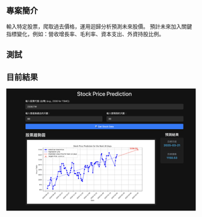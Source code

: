 ## **專案簡介**
輸入特定股票，爬取過去價格，運用迴歸分析預測未來股價。
預計未來加入關鍵指標變化，例如：營收增長率、毛利率、資本支出、外資持股比例。


## 測試

## 目前結果
![目前結果](images/demo.png)